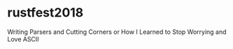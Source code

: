 # rustfest2018
Writing Parsers and Cutting Corners or How I Learned to Stop Worrying and Love ASCII
